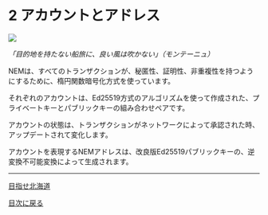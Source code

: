 # 2 アカウントとアドレス

![](https://s3-ap-northeast-1.amazonaws.com/nem-social/blog/0/7000/7600/7611/1542848036%E3%82%B9%E3%82%AF%E3%83%AA%E3%83%BC%E3%83%B3%E3%82%B7%E3%83%A7%E3%83%83%E3%83%88%202018-11-22%208.03.45.png)

*「目的地を持たない船旅に、良い風は吹かない」（モンテーニュ）*

NEMは、すべてのトランザクションが、秘匿性、証明性、非重複性を持つようにするために、楕円関数暗号化方式を使っています。

それぞれのアカウントは、Ed25519方式のアルゴリズムを使って作成された、プライベートキーとパブリックキーの組み合わせペアです。

アカウントの状態は、トランザクションがネットワークによって承認された時、アップデートされて変化します。

アカウントを表現するNEMアドレスは、改良版Ed25519パブリックキーの、逆変換不可能変換によって生成されます。

----

[目指せ北海道](https://nemlog.nem.social/profile/416)

[目次に戻る](README.md)

